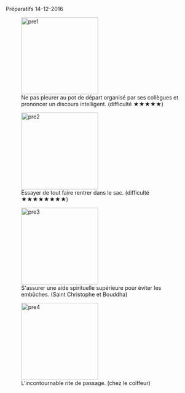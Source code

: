 Préparatifs
14-12-2016

<figure>
  <img src="/images/preparatifs/1.jpg" class="image" alt="pre1" style="width:200px"/>
  <figcaption>Ne pas pleurer au pot de départ organisé par ses collègues et prononcer un discours intelligent. (difficulté &#9733;&#9733;&#9733;&#9733;&#9733;)</figcaption>
</figure>

<figure>
  <img src="/images/preparatifs/2.jpg" class="image" alt="pre2" style="width:200px"/>
  <figcaption>Essayer de tout faire rentrer dans le sac. (difficulté &#9733;&#9733;&#9733;&#9733;&#9733;&#9733;&#9733;&#9733;)</figcaption>
</figure>

<figure>
  <img src="/images/preparatifs/3.jpg" class="image" alt="pre3" style="width:200px"/>
  <figcaption>S'assurer une aide spirituelle supérieure pour éviter les embûches. (Saint Christophe et Bouddha)</figcaption>
</figure>

<figure>
  <img src="/images/preparatifs/4.jpg" class="image" alt="pre4" style="width:200px"/>
  <figcaption>L’incontournable rite de passage. (chez le coiffeur)</figcaption>
</figure>
